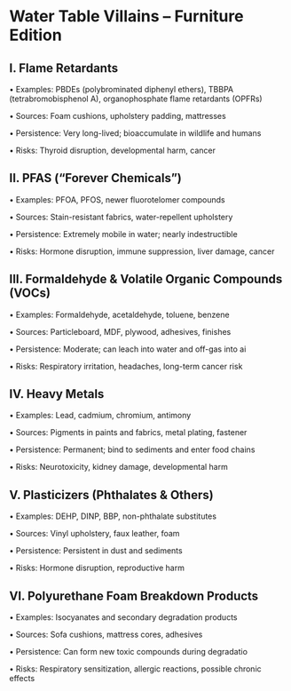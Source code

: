 # Water Table Villains – Furniture Edition

## I. Flame Retardants

•	Examples: PBDEs (polybrominated diphenyl ethers), TBBPA (tetrabromobisphenol A), organophosphate flame retardants (OPFRs)


•	Sources: Foam cushions, upholstery padding, mattresses

•	Persistence: Very long-lived; bioaccumulate in wildlife and humans

•	Risks: Thyroid disruption, developmental harm, cancer

## II. PFAS (“Forever Chemicals”)

•	Examples: PFOA, PFOS, newer fluorotelomer compounds

•	Sources: Stain-resistant fabrics, water-repellent upholstery

•	Persistence: Extremely mobile in water; nearly indestructible


•	Risks: Hormone disruption, immune suppression, liver damage, cancer

## III. Formaldehyde & Volatile Organic Compounds (VOCs)

•	Examples: Formaldehyde, acetaldehyde, toluene, benzene

•	Sources: Particleboard, MDF, plywood, adhesives, finishes

•	Persistence: Moderate; can leach into water and off-gas into ai

•	Risks: Respiratory irritation, headaches, long-term cancer risk

## IV. Heavy Metals

•	Examples: Lead, cadmium, chromium, antimony

•	Sources: Pigments in paints and fabrics, metal plating, fastener

•	Persistence: Permanent; bind to sediments and enter food chains


•	Risks: Neurotoxicity, kidney damage, developmental harm

## V. Plasticizers (Phthalates & Others)

•	Examples: DEHP, DINP, BBP, non-phthalate substitutes

•	Sources: Vinyl upholstery, faux leather, foam

•	Persistence: Persistent in dust and sediments

•	Risks: Hormone disruption, reproductive harm

## VI. Polyurethane Foam Breakdown Products

•	Examples: Isocyanates and secondary degradation products

•	Sources: Sofa cushions, mattress cores, adhesives

•	Persistence: Can form new toxic compounds during degradatio


•	Risks: Respiratory sensitization, allergic reactions, possible chronic effects
